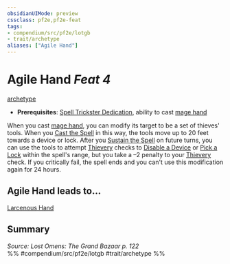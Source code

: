 ```yaml
---
obsidianUIMode: preview
cssclass: pf2e,pf2e-feat
tags:
- compendium/src/pf2e/lotgb
- trait/archetype
aliases: ["Agile Hand"]
---
```

# Agile Hand  *Feat 4*  
[archetype](/rules/traits/archetype.md)  

- **Prerequisites**: [Spell Trickster Dedication](/compendium/feats/spell-trickster-dedication-lotgb.md), ability to cast [mage hand](/compendium/spells/mage-hand.md)

When you cast [mage hand](/compendium/spells/mage-hand.md), you can modify its target to be a set of thieves' tools. When you [Cast the Spell](/rules/actions/cast-a-spell.md) in this way, the tools move up to 20 feet towards a device or lock. After you [Sustain the Spell](/rules/actions/sustain-a-spell.md) on future turns, you can use the tools to attempt [Thievery](/compendium/skills.md#Thievery) checks to [Disable a Device](/rules/actions/disable-a-device.md) or [Pick a Lock](/rules/actions/pick-a-lock.md) within the spell's range, but you take a –2 penalty to your [Thievery](/compendium/skills.md#Thievery) check. If you critically fail, the spell ends and you can't use this modification again for 24 hours.

## Agile Hand leads to...

[Larcenous Hand](/compendium/feats/larcenous-hand-lotgb.md)

## Summary

*Source: Lost Omens: The Grand Bazaar p. 122*  
%% #compendium/src/pf2e/lotgb #trait/archetype %%